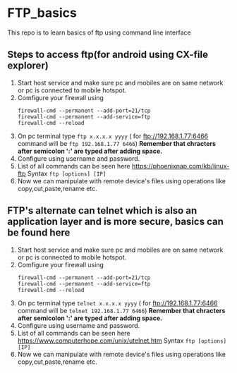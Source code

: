 # FTP_basics
This repo is to learn basics of ftp using command line interface


## Steps to access ftp(for android using CX-file explorer)
1. Start host service and make sure pc and mobiles are on same network or pc is connected to mobile hotspot.
2. Comfigure your firewall using 
   ```
   firewall-cmd --permanent --add-port=21/tcp
   firewall-cmd --permanent --add-service=ftp
   firewall-cmd --reload
   ```
3. On pc terminal type ``` ftp x.x.x.x yyyy ``` ( for ftp://192.168.1.77:6466 command will be ``` ftp 192.168.1.77 6466 ```) **Remember that chracters after semicolon ':' are typed after adding space.**
4. Configure using username and password.
5. List of all commands can be seen here https://phoenixnap.com/kb/linux-ftp
   Syntax ``` ftp [options] [IP] ```
6. Now we can manipulate with remote device's files using operations like copy,cut,paste,rename etc.


## FTP's alternate can telnet which is also an application layer and is more secure, basics can be found here
1. Start host service and make sure pc and mobiles are on same network or pc is connected to mobile hotspot.
2. Comfigure your firewall using 
   ```
   firewall-cmd --permanent --add-port=21/tcp
   firewall-cmd --permanent --add-service=ftp
   firewall-cmd --reload
   ```
3. On pc terminal type ``` telnet x.x.x.x yyyy ``` ( for ftp://192.168.1.77:6466 command will be ``` telnet 192.168.1.77 6466 ```) **Remember that chracters after semicolon ':' are typed after adding space.**
4. Configure using username and password.
5. List of all commands can be seen here https://www.computerhope.com/unix/utelnet.htm
   Syntax ``` ftp [options] [IP] ```
6. Now we can manipulate with remote device's files using operations like copy,cut,paste,rename etc.

   
